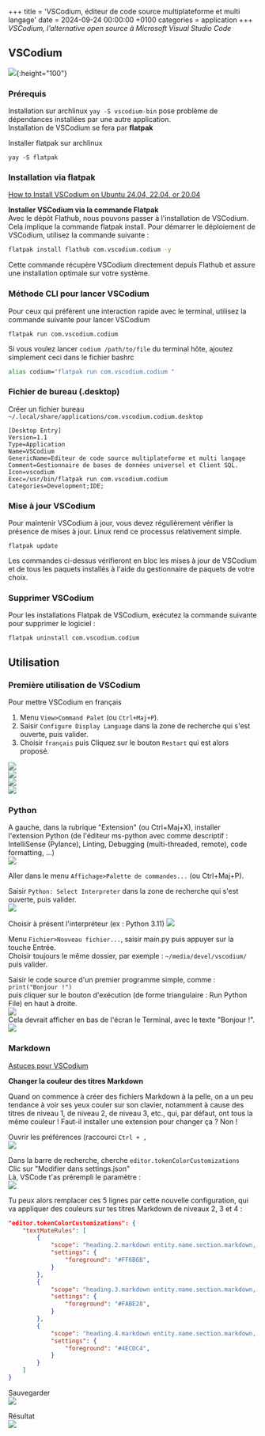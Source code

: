 +++
title = 'VSCodium, éditeur de code source multiplateforme et multi langage'
date = 2024-09-24 00:00:00 +0100
categories = application
+++
*VSCodium, l’alternative open source à Microsoft Visual Studio Code*

## VSCodium

![](vscodium-logo.png){:height="100"}

### Prérequis

Installation sur archlinux `yay -S vscodium-bin` pose problème de dépendances installées par une autre application.  
Installation de VSCodium se fera par **flatpak**

Installer flatpak sur archlinux

    yay -S flatpak

### Installation via flatpak

[How to Install VSCodium on Ubuntu 24.04, 22.04, or 20.04](https://linuxcapable.com/install-vscodium-on-ubuntu-linux/)  

**Installer VSCodium via la commande Flatpak**  
Avec le dépôt Flathub, nous pouvons passer à l'installation de VSCodium. Cela implique la commande flatpak install. Pour démarrer le déploiement de VSCodium, utilisez la commande suivante :

```bash
flatpak install flathub com.vscodium.codium -y
```

Cette commande récupère VSCodium directement depuis Flathub et assure une installation optimale sur votre système.

### Méthode CLI pour lancer VSCodium 

Pour ceux qui préfèrent une interaction rapide avec le terminal, utilisez la commande suivante pour lancer VSCodium 

    flatpak run com.vscodium.codium

Si vous voulez lancer `codium /path/to/file` du terminal hôte, ajoutez simplement ceci
dans le fichier bashrc

```bash
alias codium="flatpak run com.vscodium.codium "
```

### Fichier de bureau (.desktop)

Créer un fichier bureau `~/.local/share/applications/com.vscodium.codium.desktop`

```
[Desktop Entry]
Version=1.1
Type=Application
Name=VSCodium
GenericName=Editeur de code source multiplateforme et multi langage
Comment=Gestionnaire de bases de données universel et Client SQL.
Icon=vscodium
Exec=/usr/bin/flatpak run com.vscodium.codium
Categories=Development;IDE;
```

### Mise à jour VSCodium

Pour maintenir VSCodium à jour, vous devez régulièrement vérifier la présence de mises à jour. Linux rend ce processus relativement simple.

    flatpak update

Les commandes ci-dessus vérifieront en bloc les mises à jour de VSCodium et de tous les paquets installés à l'aide du gestionnaire de paquets de votre choix.

### Supprimer VSCodium

Pour les installations Flatpak de VSCodium, exécutez la commande suivante pour supprimer le logiciel :

    flatpak uninstall com.vscodium.codium

## Utilisation

### Première utilisation de VSCodium

Pour mettre VSCodium en français

1. Menu `View>Command Palet` (ou `Ctrl+Maj+P`).
2. Saisir `Configure Display Language` dans la zone de recherche qui s'est ouverte, puis valider.
3. Choisir `français` puis Cliquez sur le bouton `Restart` qui est alors proposé.

![](vscodium00.png)  
![](vscodium00a.png)  
![](vscodium00b.png)  
![](vscodium00c.png)  

### Python

A gauche, dans la rubrique "Extension" (ou Ctrl+Maj+X), installer l'extension Python (de l'éditeur ms-python avec comme descriptif : IntelliSense (Pylance), Linting, Debugging (multi-threaded, remote), code formatting, ...)  
![](vscodium01.png)



Aller dans le menu `Affichage>Palette de commandes...` (ou Ctrl+Maj+P).

Saisir `Python: Select Interpreter` dans la zone de recherche qui s'est ouverte, puis valider.  
![](vscodium02.png)  

Choisir à présent l'interpréteur (ex : Python 3.11)
![](vscodium03.png)  

Menu `Fichier>Nouveau fichier...`, saisir main.py puis appuyer sur la touche Entrée.  
Choisir toujours le même dossier, par exemple : `~/media/devel/vscodium/` puis valider.

Saisir le code source d'un premier programme simple, comme :  
`print("Bonjour !")`  
puis cliquer sur le bouton d'exécution (de forme triangulaire : Run Python File) en haut à droite.  
![](vscodium04.png)  
Cela devrait afficher en bas de l'écran le Terminal, avec le texte "Bonjour !".  
![](vscodium05.png)  

### Markdown

[Astuces pour VSCodium](https://humanize.me/nerd/vscode-vscodium.html)

**Changer la couleur des titres Markdown**

Quand on commence à créer des fichiers Markdown à la pelle, on a un peu tendance à voir ses yeux couler sur son clavier, notamment à cause des titres de niveau 1, de niveau 2, de niveau 3, etc., qui, par défaut, ont tous la même couleur ! Faut-il installer une extension pour changer ça ? Non !

Ouvrir les préférences (raccourci `Ctrl + ,`   
![](vscodium06.png)  

Dans la barre de recherche, cherche `editor.tokenColorCustomizations`  
Clic sur "Modifier dans settings.json"  
Là, VSCode t'as prérempli le paramètre :  
![](vscodium07.png)  

Tu peux alors remplacer ces 5 lignes par cette nouvelle configuration, qui va appliquer des couleurs sur tes titres Markdown de niveaux 2, 3 et 4 :

```json
"editor.tokenColorCustomizations": {
    "textMateRules": [
        {
            "scope": "heading.2.markdown entity.name.section.markdown, heading.2.markdown punctuation.definition.heading.markdown",
            "settings": {
                "foreground": "#FF6B6B",
            }
        },
        {
            "scope": "heading.3.markdown entity.name.section.markdown, heading.3.markdown punctuation.definition.heading.markdown",
            "settings": {
                "foreground": "#FABE28",
            }
        },
        {
            "scope": "heading.4.markdown entity.name.section.markdown, heading.4.markdown punctuation.definition.heading.markdown",
            "settings": {
                "foreground": "#4ECDC4",
            }
        }
    ]
}
```

Sauvegarder  
![](vscodium08.png)  

Résultat  
![](vscodium09.png)  
